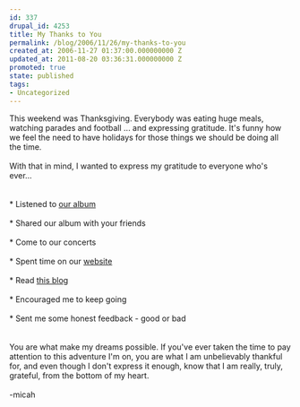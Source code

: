 ```yaml
---
id: 337
drupal_id: 4253
title: My Thanks to You
permalink: /blog/2006/11/26/my-thanks-to-you
created_at: 2006-11-27 01:37:00.000000000 Z
updated_at: 2011-08-20 03:36:31.000000000 Z
promoted: true
state: published
tags:
- Uncategorized
---
```

This weekend was Thanksgiving. Everybody was eating huge meals, watching parades and football ... and expressing gratitude. It's funny how we feel the need to have holidays for those things we should be doing all the time.<br /><br />With that in mind, I wanted to express my gratitude to everyone who's ever...<br /><br /><br />* Listened to <a href="http://www.reddingbrothers.com/">our album</a><br /><br />* Shared our album with your friends<br /><br />* Come to our concerts<br /><br />* Spent time on our <a href="http://www.reddingbrothers.com/">website</a><br /><br />* Read <a href="http://www.micahredding.com/">this blog</a><br /><br />* Encouraged me to keep going<br /><br />* Sent me some honest feedback - good or bad<br /><br /><br />You are what make my dreams possible. If you've ever taken the time to pay attention to this adventure I'm on, you are what I am unbelievably thankful for, and even though I don't express it enough, know that I am really, truly, grateful, from the bottom of my heart. <br /><br />-micah
